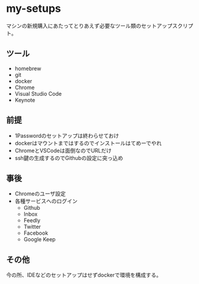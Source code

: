 # my-setups
マシンの新規購入にあたってとりあえず必要なツール類のセットアップスクリプト。

## ツール

* homebrew
* git
* docker
* Chrome
* Visual Studio Code
* Keynote

## 前提

* 1Passwordのセットアップは終わらせておけ
* dockerはマウントまではするのでインストールはてめーでやれ
* ChromeとVSCodeは面倒なのでURLだけ
* ssh鍵の生成するのでGithubの設定に突っ込め

## 事後

* Chromeのユーザ設定
* 各種サービスへのログイン
  * Github
  * Inbox
  * Feedly
  * Twitter
  * Facebook
  * Google Keep

## その他

今の所、IDEなどのセットアップはせずdockerで環境を構成する。
